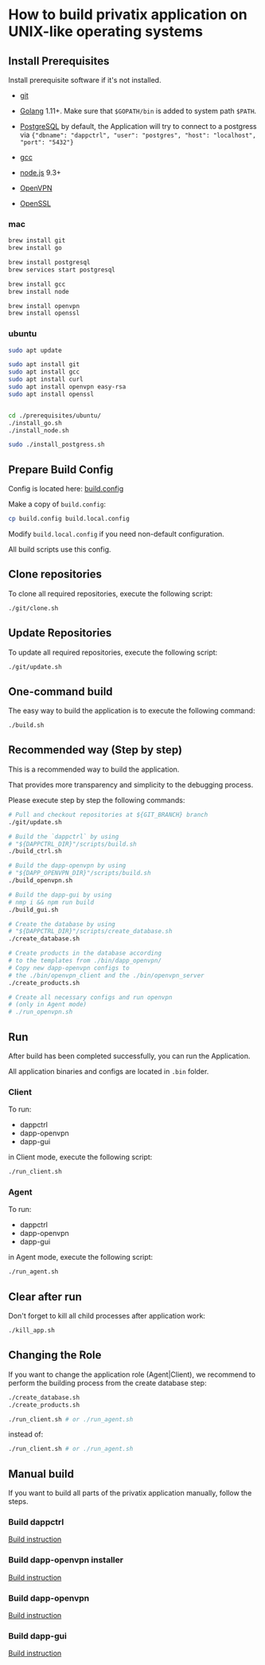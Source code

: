 # How to build privatix application on UNIX-like operating systems

## Install Prerequisites

Install prerequisite software if it's not installed.

* [git](https://git-scm.com/downloads)

* [Golang](https://golang.org/doc/install) 1.11+. Make sure that 
`$GOPATH/bin` is added to system path `$PATH`.

* [PostgreSQL](https://www.postgresql.org/download/)
by default, the Application will try to connect to a postgress
via ```{"dbname": "dappctrl", "user": "postgres", "host": "localhost",
"port": "5432"}```

* [gcc](https://gcc.gnu.org/install/)

* [node.js](https://nodejs.org/en/) 9.3+

* [OpenVPN](https://openvpn.net/)

* [OpenSSL](https://www.openssl.org/)


### mac

```bash
brew install git
brew install go

brew install postgresql
brew services start postgresql

brew install gcc
brew install node

brew install openvpn
brew install openssl
```

### ubuntu

```bash
sudo apt update

sudo apt install git
sudo apt install gcc
sudo apt install curl
sudo apt install openvpn easy-rsa
sudo apt install openssl


cd ./prerequisites/ubuntu/
./install_go.sh
./install_node.sh

sudo ./install_postgress.sh
```

## Prepare Build Config

Config is located here: [build.config](build.config)


Make a copy of `build.config`:

```bash
cp build.config build.local.config
```

Modify `build.local.config` if you need non-default configuration.

All build scripts use this config.

## Clone repositories

To clone all required repositories, execute the following script:

```bash
./git/clone.sh
```

## Update Repositories

To update all required repositories, execute the following script:

```bash
./git/update.sh
```

## One-command build

The easy way to build the application is to execute the following
command:

```bash
./build.sh
```

## Recommended way (Step by step)

This is a recommended way to build the application.

That provides more transparency and simplicity to the debugging process.

Please execute step by step the following commands:

```bash
# Pull and checkout repositories at ${GIT_BRANCH} branch
./git/update.sh

# Build the `dappctrl` by using
# "${DAPPCTRL_DIR}"/scripts/build.sh
./build_ctrl.sh

# Build the dapp-openvpn by using
# "${DAPP_OPENVPN_DIR}"/scripts/build.sh
./build_openvpn.sh

# Build the dapp-gui by using
# nmp i && npm run build
./build_gui.sh

# Create the database by using
# "${DAPPCTRL_DIR}"/scripts/create_database.sh
./create_database.sh

# Create products in the database according 
# to the templates from ./bin/dapp_openvpn/
# Copy new dapp-openvpn configs to 
# the ./bin/openvpn_client and the ./bin/openvpn_server
./create_products.sh

# Create all necessary configs and run openvpn 
# (only in Agent mode)
# ./run_openvpn.sh
```

## Run

After build has been completed successfully, you can run the Application.

All application binaries and configs are located in `.bin` folder.

### Client

To run:

* dappctrl
* dapp-openvpn
* dapp-gui

in Client mode, execute the following script:

```bash
./run_client.sh
```

### Agent
To run:

* dappctrl
* dapp-openvpn
* dapp-gui

in Agent mode, execute the following script:

```bash
./run_agent.sh
```

## Clear after run

Don't forget to kill all child processes after application work:

```bash
./kill_app.sh
```

## Changing the Role

If you want to change the application role (Agent|Client), we recommend to
perform the building process from the create database step:

```bash
./create_database.sh
./create_products.sh

./run_client.sh # or ./run_agent.sh
```

instead of:

```bash
./run_client.sh # or ./run_agent.sh
```

## Manual build

If you want to build all parts of the privatix application manually, 
follow the steps.

### Build dappctrl

[Build instruction](https://github.com/Privatix/dappctrl/blob/master/README.md)

### Build dapp-openvpn installer

[Build instruction](https://github.com/Privatix/dapp-openvpn/tree/master/inst/README.md)

### Build dapp-openvpn

[Build instruction](https://github.com/Privatix/dapp-openvpn/tree/master/README.md)

### Build dapp-gui

[Build instruction](https://github.com/Privatix/dapp-gui/README.md)

